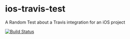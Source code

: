 # ios-travis-test
A Random Test about a Travis integration for an iOS project

[![Build Status](https://travis-ci.org/joelibaceta/ios-travis-test.svg?branch=master)](https://travis-ci.org/joelibaceta/ios-travis-test)

